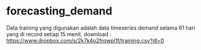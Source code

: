# forecasting_demand

Data training yang digunakan adalah data timeseries demand selama 61 hari yang di record setiap 15 menit.
download : <br>
https://www.dropbox.com/s/2k7k4o2frqwpl1f/training.csv?dl=0
